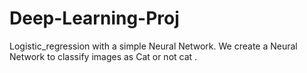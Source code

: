 # Deep-Learning-Proj
Logistic_regression with a simple Neural Network.
We create a Neural Network to classify images as Cat or not cat .

